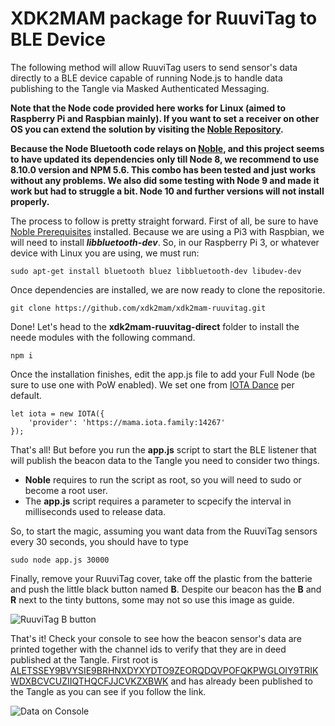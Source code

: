 # XDK2MAM package for RuuviTag to BLE Device

The following method will allow RuuviTag users to send sensor's data directly to a BLE device capable of running Node.js to handle data publishing to the Tangle via Masked Authenticated Messaging.

**Note that the Node code provided here works for Linux (aimed to Raspberry Pi and Raspbian mainly). If you want to set a receiver on other OS you can extend the solution by visiting the [Noble Repository](https://github.com/noble/noble).**

**Because the Node Bluetooth code relays on [Noble](https://github.com/noble/noble), and this project seems to have updated its dependencies only till Node 8, we recommend to use 8.10.0 version and NPM 5.6. This combo has been tested and just works without any problems. We also did some testing with Node 9 and made it work but had to struggle a bit. Node 10 and further versions will not install properly.**

The process to follow is pretty straight forward. First of all, be sure to have [Noble Prerequisites](https://github.com/noble/noble) installed. Because we are using a Pi3 with Raspbian, we will need to install ***libbluetooth-dev***. So, in our Raspberry Pi 3, or whatever device with Linux you are using, we must run: 


```
sudo apt-get install bluetooth bluez libbluetooth-dev libudev-dev
```
Once dependencies are installed, we are now ready to clone the repositorie.

```
git clone https://github.com/xdk2mam/xdk2mam-ruuvitag.git
```
Done! Let's head to the **xdk2mam-ruuvitag-direct** folder to install the neede modules with the following command. 

```
npm i
```

Once the installation finishes, edit the app.js file to add your Full Node (be sure to use one with PoW enabled). We set one from [IOTA Dance](https://iota.dance) per default.

```
let iota = new IOTA({
	'provider': 'https://mama.iota.family:14267'
});
```
That's all! But before you run the **app.js** script to start the BLE listener that will publish the beacon data to the Tangle you need to consider two things. 
- **Noble** requires to run the script as root, so you will need to sudo or become a root user. 
- The **app.js** script requires a parameter to scpecify the interval in milliseconds used to release data. 

So, to start the magic, assuming you want data from the RuuviTag sensors every 30 seconds, you should have to type

```
sudo node app.js 30000
```
Finally, remove your RuuviTag cover, take off the plastic from the batterie and push the little black button named **B**.
Despite our beacon has the **B** and **R** next to the tinty buttons, some may not so use this image as guide.

![RuuviTag B button](https://iotool.io/images/ruuvitag/schema.png)


That's it! Check your console to see how the beacon sensor's data are printed together with the channel ids to verify that they are in deed published at the Tangle. First root is [ALETSSEY9BVYSIE9BRHNXDYXYDTO9ZEORQDQVPOFQKPWGLOIY9TRIKWDXBCVCUZIIQTHQCFJJCVKZXBWK](https://thetangle.org/mam/ALETSSEY9BVYSIE9BRHNXDYXYDTO9ZEORQDQVPOFQKPWGLOIY9TRIKWDXBCVCUZIIQTHQCFJJCVKZXBWK) and has already been published to the Tangle as you can see if you follow the link.

![Data on Console](https://xdk2mam.io/assets/images/ruuvi_console_direct.png)


